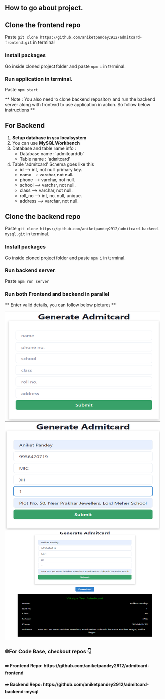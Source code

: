## How to go about project.

## Clone the frontend repo

Paste `git clone https://github.com/aniketpandey2912/admitcard-frontend.git` in terminal.

### Install packages

Go inside cloned project folder and paste `npm i` in terminal.

### Run application in terminal.

Paste `npm start`

** Note : You also need to clone backend repository and run the backend server along with frontend to use application in action. So follow below instructions **

## For Backend
1. **Setup database in you localsystem**
2. You can use **MySQL Workbench**
3. Database and table name info : 
    - Database name : 'admitcarddb'
    - Table name : 'admitcard'
4. Table 'admitcard' Schema goes like this
    - id --> int, not null, primary key.
    - name --> varchar, not null.
    - phone --> varchar, not null.
    - school --> varchar, not null.
    - class --> varchar, not null.
    - roll_no --> int, not null, unique.
    - address --> varchar, not null.
## Clone the backend repo


Paste `git clone https://github.com/aniketpandey2912/admitcard-backend-mysql.git` in terminal.

### Install packages

Go inside cloned project folder and paste `npm i` in terminal.

### Run backend server.

Paste `npm run server`

### Run both Frontend and backend in parallel

** Enter valid details, you can follow below pictures **

<img src="https://github.com/aniketpandey2912/admitcard-frontend/blob/master/readme_images/1.png?raw=true" alt="project-screenshot" width="500" height="350/">
<img src="https://github.com/aniketpandey2912/admitcard-frontend/blob/master/readme_images/2.png?raw=true" alt="project-screenshot" width="500" height="350/">
<img src="https://github.com/aniketpandey2912/admitcard-frontend/blob/master/readme_images/3.png?raw=true" alt="project-screenshot" width="500" height="350/">

### 🌐For Code Base, checkout repos 👇

<h4>➡️ Frontend Repo: https://github.com/aniketpandey2912/admitcard-frontend</h4>
<h4>➡️ Backend Repo: https://github.com/aniketpandey2912/admitcard-backend-mysql</h4>
